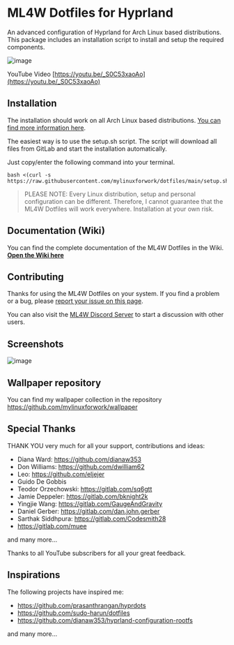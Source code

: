 # ML4W Dotfiles for Hyprland

An advanced configuration of Hyprland for Arch Linux based distributions. This package includes an installation script to install and setup the required components.

![image](https://github.com/user-attachments/assets/a52b2256-2cc7-4dd5-a22c-827a84c8c291)

YouTube Video [https://youtu.be/_S0C53xaoAo](https://youtu.be/_S0C53xaoAo)

## Installation

The installation should work on all Arch Linux based distributions. [You can find more information here](hhttps://github.com/mylinuxforwork/dotfiles/wiki).

The easiest way is to use the setup.sh script. The script will download all files from GitLab and start the installation automatically.

Just copy/enter the following command into your terminal.

```
bash <(curl -s https://raw.githubusercontent.com/mylinuxforwork/dotfiles/main/setup.sh)
```

> PLEASE NOTE: Every Linux distribution, setup and personal configuration can be different. Therefore, I cannot guarantee that the ML4W Dotfiles will work everywhere. Installation at your own risk.

## Documentation (Wiki)

You can find the complete documentation of the ML4W Dotfiles in the Wiki. <b>[Open the Wiki here](https://github.com/mylinuxforwork/dotfiles/wiki)</b>

## Contributing

Thanks for using the ML4W Dotfiles on your system. If you find a problem or a bug, please [report your issue on this page](https://github.com/mylinuxforwork/dotfiles/issues).

You can also visit the [ML4W Discord Server](https://discord.gg/c4fJK7Za3g) to start a discussion with other users.

## Screenshots

![image](https://github.com/user-attachments/assets/d85c0910-45fc-440c-9911-a2c2b4d32c12)

## Wallpaper repository

You can find my wallpaper collection in the repository https://github.com/mylinuxforwork/wallpaper

## Special Thanks

THANK YOU very much for all your support, contributions and ideas:

- Diana Ward: https://github.com/dianaw353
- Don Williams: https://github.com/dwilliam62
- Leo: https://github.com/eljejer
- Guido De Gobbis
- Teodor Orzechowski: https://gitlab.com/sq6gtt
- Jamie Deppeler: https://gitlab.com/bknight2k
- Yingjie Wang: https://gitlab.com/GaugeAndGravity
- Daniel Gerber: https://gitlab.com/dan.john.gerber
- Sarthak Siddhpura: https://gitlab.com/Codesmith28
- https://gitlab.com/muee

and many more...

Thanks to all YouTube subscribers for all your great feedback.

## Inspirations

The following projects have inspired me:

- https://github.com/prasanthrangan/hyprdots
- https://github.com/sudo-harun/dotfiles
- https://github.com/dianaw353/hyprland-configuration-rootfs

and many more...
